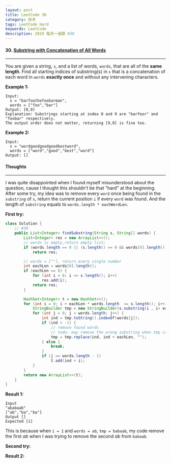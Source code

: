 ```yaml
---
layout: post
title: LeetCode 30
category: 技术
tags: LeetCode Hard
keywords: LeetCode
description: 2019 每天一道题 #30
---
```


#### 30. [Substring with Concatenation of All Words](https://leetcode.com/problems/substring-with-concatenation-of-all-words/)
---
You are given a string, `s`, and a list of words, `words`, that are all of the **same length**. Find all starting indices of substring(s) in `s` that is a concatenation of each word in `words` **exactly once** and without any intervening characters.

**Example 1:**
```
Input:
  s = "barfoothefoobarman",
  words = ["foo","bar"]
Output: [0,9]
Explanation: Substrings starting at index 0 and 9 are "barfoor" and "foobar" respectively.
The output order does not matter, returning [9,0] is fine too.
```
**Example 2:**
```
Input:
  s = "wordgoodgoodgoodbestword",
  words = ["word","good","best","word"]
Output: []
```
#### Thoughts
---
I was quite disappointed when I found myself misunderstood about the question, cause I thought this shouldn't be that "hard" at the beginning. After some try, my idea was to remove every `word` once being found in the `substring` of `s`, return the current position `i` if every `word` was found. And the length of `substring` equals to `words.length * eachWordLen`.

**First try:**
```Java
class Solution {
    // #30
    public List<Integer> findSubstring(String s, String[] words) {
        List<Integer> res = new ArrayList<>();
        // words is empty,return empty list;
        if (words.length == 0 || (s.length() == 0 && words[0].length() > 0))
            return res;

        // words = [""], return every single number
        int eachLen = words[0].length();
        if (eachLen == 0) {
            for (int i = 0; i <= s.length(); i++)
                res.add(i);
            return res;
        }

        HashSet<Integer> t = new HashSet<>();
        for (int i = 0; i + eachLen * words.length  <= s.length(); i++) {
            StringBuilder tmp = new StringBuilder(s.substring(i , i+ eachLen * words.length));
            for (int j = 0; j < words.length; j++) {
                int ind = tmp.toString().indexOf(words[j]);
                if (ind > -1) {
                    // remove found words
                    // todo: may remove the wrong substring when tmp contains words more than once !
                    tmp = tmp.replace(ind, ind + eachLen, "");
                } else {
                    break;
                }
                if (j == words.length - 1)
                    t.add(ind + i);
            }
        }
        return new ArrayList<>(t);
    }
}
```

**Result 1:**
```
Input
"ababaab"
["ab","ba","ba"]
Output []
Expected [1]
```
This is because when `i = 1` and `words = ab`, `tmp = babaab`, my code remove the first *ab* when I was trying to remove the second *ab* from `babaab`.

**Second try:**


**Result 2:**

